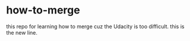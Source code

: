 # how-to-merge
this repo for learning how to merge cuz the Udacity is too difficult.
this is the new line.
